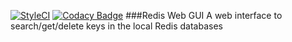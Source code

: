 [![StyleCI](https://styleci.io/repos/27088006/shield)](https://styleci.io/repos/27088006)
[![Codacy Badge](https://api.codacy.com/project/badge/grade/462f2255166740d084a47a4af4a9cc91)](https://www.codacy.com/app/mikechernev/redis-webui)
###Redis Web GUI
A web interface to search/get/delete keys in the local Redis databases
